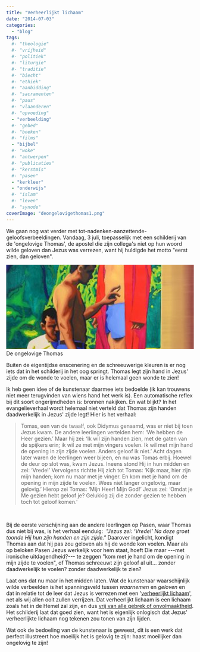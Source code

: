 ```yaml
---
title: "Verheerlijkt lichaam"
date: "2014-07-03"
categories: 
  - "blog"
tags:
  #- "theologie"
  #- "vrijheid"
  #- "politiek"
  #- "liturgie"
  #- "traditie"
  #- "biecht"
  #- "ethiek"
  #- "aanbidding"
  #- "sacramenten"
  #- "paus"
  #- "vlaanderen"
  #- "opvoeding"
  - "verbeelding"
  #- "gebed"
  #- "boeken"
  #- "films"
  - "bijbel"
  #- "woke"
  #- "antwerpen"
  #- "publicaties"
  #- "kerstmis"
  #- "pasen"
  - "kerkleer"
  - "onderwijs"
  #- "islam"
  #- "leven"
  #- "synode"
coverImage: "deongelovigethomas1.png"
---
```


We gaan nog wat verder met tot-nadenken-aanzettende-geloofsverbeeldingen. Vandaag, 3 juli, toepasselijk met een schilderij van de 'ongelovige Thomas', de apostel die zijn collega's niet op hun woord wilde geloven dan Jezus was verrezen, want hij huldigde het motto "eerst zien, dan geloven".

![De ongelovige Thomas](images/deongelovigethomas1.png) De ongelovige Thomas

Buiten de eigentijdse enscenering en de schreeuwerige kleuren is er nog iets dat in het schilderij in het oog springt. Thomas legt zijn hand in Jezus' zijde om de wonde te voelen, maar er is helemaal geen wonde te zien!

Ik heb geen idee of de kunstenaar daarmee iets bedoelde (ik kan trouwens niet meer terugvinden van wiens hand het werk is). Een automatische reflex bij dit soort ongerijmdheden is: bronnen nakijken. En wat blijkt? In het evangelieverhaal wordt helemaal niet verteld dat Thomas zijn handen daadwerkelijk in Jezus' zijde legt! Hier is het verhaal:

> Tomas, een van de twaalf, ook Didymus genaamd, was er niet bij toen Jezus kwam. De andere leerlingen vertelden hem: ‘We hebben de Heer gezien.’ Maar hij zei: ‘Ik wil zijn handen zien, met de gaten van de spijkers erin; ik wil ze met mijn vingers voelen. Ik wil met mijn hand de opening in zijn zijde voelen. Anders geloof ik niet.’ Acht dagen later waren de leerlingen weer bijeen, en nu was Tomas erbij. Hoewel de deur op slot was, kwam Jezus. Ineens stond Hij in hun midden en zei: ‘Vrede!’ Vervolgens richtte Hij zich tot Tomas: ‘Kijk maar, hier zijn mijn handen; kom nu maar met je vinger. En kom met je hand om de opening in mijn zijde te voelen. Wees niet langer ongelovig, maar gelovig.’ Hierop zei Tomas: ‘Mijn Heer! Mijn God!’ Jezus zei: ‘Omdat je Me gezien hebt geloof je? Gelukkig zij die zonder gezien te hebben toch tot geloof komen.’

 

Bij de eerste verschijning aan de andere leerlingen op Pasen, waar Thomas dus niet bij was, is het verhaal eenduig:  _"Jezus zei: ‘Vrede!’ Na deze groet toonde Hij hun zijn handen en zijn zijde."_ Daarover ingelicht, kondigt Thomas aan dat hij pas zou geloven als hij de wonde kon voelen. Maar als op beloken Pasen Jezus werkelijk voor hem staat, hoeft Die maar ---met ironische uitdagendheid?--- te zeggen "kom met je hand om de opening in mijn zijde te voelen", of Thomas schreeuwt zijn geloof al uit… zonder daadwerkelijk te voelen? zonder daadwerkelijk te zien?

Laat ons dat nu maar in het midden laten. Wat de kunstenaar waarschijnlijk wilde verbeelden is het spanningsveld tussen _waarnemen_ en _geloven_ en dat in relatie tot de leer dat Jezus is verrezen met een '[verheerlijkt lichaam](http://rkdocumenten.nl/rkdocs/index.php?mi=600&doc=1&id=1149&highlight=)', net als wij allen ooit zullen verrijzen. Dat verheerlijkt lichaam is een lichaam zoals het in de Hemel zal zijn, en dus [vrij van alle gebrek of onvolmaaktheid](https://meneergodsdienst.wordpress.com/2013/04/13/blijven-we-kinderen-in-de-hemel-als-we-vroeg-doodgaan/). Het schilderij laat dat goed zien, want het is eigenlijk onlogisch dat Jezus' verheerlijkte lichaam nog tekenen zou tonen van zijn lijden.

Wat ook de bedoeling van de kunstenaar is geweest, dit is een werk dat perfect illustreert hoe moeilijk het is gelovig te zijn: haast moeilijker dan ongelovig te zijn!
